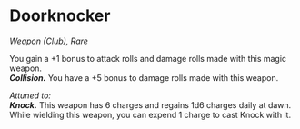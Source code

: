 # Doorknocker
*Weapon (Club), Rare*

You gain a +1 bonus to attack rolls and damage rolls made with this magic weapon.  
***Collision.*** You have a +5 bonus to damage rolls made with this weapon.  

*Attuned to:*  
***Knock.*** This weapon has 6 charges and regains 1d6 charges daily at dawn. While wielding this weapon, you can expend 1 charge to cast Knock with it.